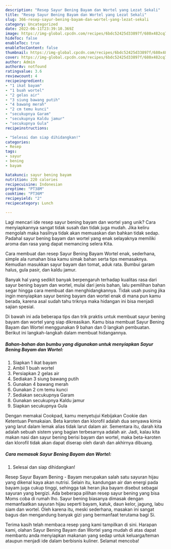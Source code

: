 ```yaml
---
description: "Resep Sayur Bening Bayam dan Wortel yang Lezat Sekali"
title: "Resep Sayur Bening Bayam dan Wortel yang Lezat Sekali"
slug: 366-resep-sayur-bening-bayam-dan-wortel-yang-lezat-sekali
category: Uncategorized
date: 2022-06-11T23:39:10.369Z
image: https://img-global.cpcdn.com/recipes/6bdc52425d33897f/680x482cq70/sayur-bening-bayam-dan-wortel-foto-resep-utama.jpg
hideToc: false
enableToc: true
enableTocContent: false
thumbnail: https://img-global.cpcdn.com/recipes/6bdc52425d33897f/680x482cq70/sayur-bening-bayam-dan-wortel-foto-resep-utama.jpg
cover: https://img-global.cpcdn.com/recipes/6bdc52425d33897f/680x482cq70/sayur-bening-bayam-dan-wortel-foto-resep-utama.jpg
author: Admin
authorAv: notfound
ratingvalue: 3.6
reviewcount: 4
recipeingredient:
- "1 ikat bayam"
- "1 buah wortel"
- "2 gelas air"
- "3 siung bawang putih"
- "4 bawang merah"
- "2 cm temu kunci"
- "secukupnya Garam"
- "secukupnya Kaldu jamur"
- "secukupnya Gula"
recipeinstructions:

- "Selesai dan siap dihidangkan!"
categories:
- Resep
tags:
- sayur
- bening
- bayam

katakunci: sayur bening bayam 
nutrition: 220 calories
recipecuisine: Indonesian
preptime: "PT38M"
cooktime: "PT36M"
recipeyield: "2"
recipecategory: Lunch

---
```





Lagi mencari ide resep sayur bening bayam dan wortel yang unik? Cara menyiapkannya sangat tidak susah dan tidak juga mudah. Jika keliru mengolah maka hasilnya tidak akan memuaskan dan bahkan tidak sedap. Padahal sayur bening bayam dan wortel yang enak selayaknya memiliki aroma dan rasa yang dapat memancing selera Kita.





Cara membuat dan resep Sayur Bening Bayam Wortel enak, sederhana, simple ala rumahan bisa kamu simak bahan serta tips memasaknya. Kemudian masukkan sayur bayam dan tomat, aduk rata. Bumbui garam halus, gula pasir, dan kaldu jamur.

Banyak hal yang sedikit banyak berpengaruh terhadap kualitas rasa dari sayur bening bayam dan wortel, mulai dari jenis bahan, lalu pemilihan bahan segar hingga cara membuat dan menghidangkannya. Tidak usah pusing jika ingin menyiapkan sayur bening bayam dan wortel enak di mana pun kamu berada, karena asal sudah tahu triknya maka hidangan ini bisa menjadi sajian spesial.






Di bawah ini ada beberapa tips dan trik praktis untuk membuat sayur bening bayam dan wortel yang siap dikreasikan. Kamu bisa membuat Sayur Bening Bayam dan Wortel menggunakan 9 bahan dan 0 langkah pembuatan. Berikut ini langkah-langkah dalam membuat hidangannya.

<!--inarticleads1-->

##### Bahan-bahan dan bumbu yang digunakan untuk menyiapkan Sayur Bening Bayam dan Wortel:

1. Siapkan 1 ikat bayam
1. Ambil 1 buah wortel
1. Persiapkan 2 gelas air
1. Sediakan 3 siung bawang putih
1. Gunakan 4 bawang merah
1. Gunakan 2 cm temu kunci
1. Sediakan secukupnya Garam
1. Gunakan secukupnya Kaldu jamur
1. Siapkan secukupnya Gula


Dengan memakai Cookpad, kamu menyetujui Kebijakan Cookie dan Ketentuan Pemakaian. Beta karoten dan klorofil adalah dua senyawa kimia yang larut dalam lemak alias tidak larut dalam air. Sementara itu, darah kita adalah sebuah sistem yang bagian terbesarnya adalah air. Jadi, kalau kita makan nasi dan sayur bening berisi bayam dan wortel, maka beta-karoten dan klorofil tidak akan dapat diserap oleh darah dan akhirnya dibuang. 

<!--inarticleads2-->

##### Cara memasak Sayur Bening Bayam dan Wortel:


1. Selesai dan siap dihidangkan!

Resep Sayur Bayam Bening - Bayam merupakan salah satu sayuran hijau yang dikenal kaya akan nutrisi. Selain itu, kandungan air dan energi pada bayam juga cukup tinggi, sehingga tak heran jika bayam disebut sebagai sayuran yang bergizi. Ada beberapa pilihan resep sayur bening yang bisa Moms coba di rumah lho. Sayur bening biasanya dimasak dengan memanfaatkan sayuran hijau seperti bayam, katuk, daun kelor, jagung, labu siam dan wortel. Oleh karena itu, meski sederhana, masakan ini sangat bagus dan mengandung banyak gizi yang bermanfaat terutama bagi Si. 

Terima kasih telah membaca resep yang kami tampilkan di sini. Harapan kami, olahan Sayur Bening Bayam dan Wortel yang mudah di atas dapat membantu anda menyiapkan makanan yang sedap untuk keluarga/teman ataupun menjadi ide dalam berbisnis kuliner. Selamat mencoba!
